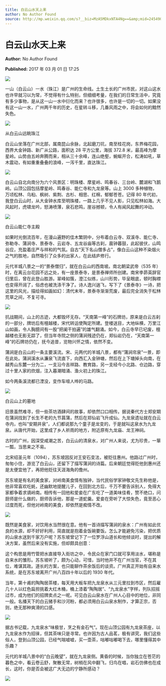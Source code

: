 ```yaml
---
title: 白云山水天上来
author: No Author Found
source: http://mp.weixin.qq.com/s?__biz=MzA5MDkxNTA4Ng==&amp;mid=2454905667&amp;idx=1&amp;sn=e620a203d5339d6bda253dafbdf1bf81&amp;chksm=87a22b22b0d5a234212d7cddc2119b4add76082226630eace4b67fa5bab3f90d5dffd5a4a582#rd
---
```


# 白云山水天上来

**Author:** No Author Found

**Published:** 2017 年 03 月 01 日 17:25

![](http://mmbiz.qpic.cn/mmbiz_jpg/PJWG74pLsMY6VjSs8icl92DouG8adAGS0ibIkmicA6dYrXchQel1ic3LTtD572I9r9sbW2tOnBvpibgicAXRcdc4p5aA/0?wx_fmt=jpeg)

一山（白云山）一水（珠江）是广州的生命线。土生土长的广州市民，对这山这水也许早就习以为常，不觉得有什么特别，但细细考量，在我们的日常生活中，究竟有多少事物，是从这一山一水中衍化而来？也许很多，也许是一切的一切。如果没有这一山一水，广州两千年的历史，在星转斗移，几番风雨之中，将会如何的黯然失色。

![](http://mmbiz.qpic.cn/mmbiz_jpg/PJWG74pLsMY5QxwKm9hYJd0ZxbYJl4XmhBaP6umW7LDHXTeSc37XxlWEOFyk3amLqEb6EPlrIG7KYffKdkO9icw/0?wx_fmt=jpeg)

从白云山远眺珠江

白云山坐落在广州北部，属南昆山余脉，北起磨刀坑，南至桂花岗，东界梅花园，西界大金钟路、新广从公路，面积达 28 平方公里，海拔 372.8 米，最高峰为摩星岭。山势由五岭奔腾而来，相从三十余峰，连山绝壑，蜿蜒开合，松涛如吼，草木震动，有如重重叠叠的浪峰，一泻千里，直达珠江。

![](http://mmbiz.qpic.cn/mmbiz_jpg/PJWG74pLsMY5QxwKm9hYJd0ZxbYJl4Xm1ibHe1DQB2kkZxwuo58c70zDSfE1OJK0Y8sdazANewFvfvpdZY8nJlA/0?wx_fmt=jpeg)

白云山自北向南分为六个风景区：明珠楼、摩星岭、鸣春谷、三台岭、麓湖和飞鹅岭。山顶公园包括摩星岭、鸣春谷、能仁寺和九龙泉等。山上 3000 多种植物，万顷松林、乌桕、枫树、紫荆、古杉、相思、红棉，郁郁苍苍。记得 80 年代初，我登白云山时，从大金钟水库至明珠楼，一路上几乎不见人影，只见松林如海。大风起时，虎啸龙吟，怒涛喷薄，泉石悲鸣，崖谷撼顿，令人有闻风起舞的冲动。

![](http://mmbiz.qpic.cn/mmbiz_jpg/PJWG74pLsMY5QxwKm9hYJd0ZxbYJl4XmR0YicnC23NlUeiacRHCicff9d5Xb7AGDHPdLyd17tGRUGztojRhZTYxcg/0?wx_fmt=jpeg)

白云山能仁寺主殿

如果时光倒流百年，在漫山遍野的佳木繁阴中，分布着白云寺、双溪寺、能仁寺、弥勒寺、蒲涧寺、景泰寺、云岩寺、五龙谷庙等古刹，晨钟暮鼓，此起彼伏，山鸣谷应，充盈着庄严与祥和的气氛。自古“天下名山僧多占”，像白云山这种不染烟火之气的胜地，自然吸引了众多的出家人，在此结庐修行。

元代羊城八景之一的“景泰僧归”，就在白云山的西南坡。南北朝梁武帝（535 年）时，在离云台花园不远之处，有一座景泰寺，是景泰禅师所创建。南宋李昴英辞官归里后，曾在此登山胜游。翠峰如簇，澄江似练，山川形势，毕呈眼底，顿时胸襟也变得开阔了，俗虑也被洗涤干净了。诗人逸兴遄飞，写下了《景泰寺》一诗，把这里的风光，描绘得如画如幻：清代末年，景泰寺渐渐荒废，最后完全消失于松林荒草之间，不复可寻。

![](http://mmbiz.qpic.cn/mmbiz_jpg/PJWG74pLsMY5QxwKm9hYJd0ZxbYJl4XmPvvKSYamAon3d7cjqJn1NSDL5zNaM1W54tDKd7ZjtCVS4rxJM73FqQ/0?wx_fmt=jpeg)

抗战期间，山上的古迹，大都毁坏无存。“天南第一峰”的石牌坊，原来是白云古刹的一部分，牌坊后有檀越楼，宋代转运使陶定所建。登楼送目，大地纵横，万里江山如画，令人胸臆间有一股“把阑干拍遍”的雄气翻涌。如今，白云寺早已圮废，檀越楼也无影无踪了，但当年寺院之侧的蒲涧残迹仍在，郑仙岩仍在，“天南第一峰”的石牌坊仍在，抚今追昔，览物兴怀之情，依然不变。

蒲涧是白云山的一条主要溪流。宋、元两代的羊城八景，都有“蒲涧帘泉”一景，即在此处。蒲涧溪水从濂泉飞流直下，向西汇入金钟塘，然后在上下塘掉头向南，在越秀山东麓一分为二，一支沿今吉祥路、教育路，另一支经今小北路、仓边路，穿过十里人家的炊烟，注入暮潮暗涌、渔火初上的珠江。

如今两条溪流都已湮没，变作车喧人哗的马路。

![](http://mmbiz.qpic.cn/mmbiz_jpg/PJWG74pLsMY5QxwKm9hYJd0ZxbYJl4XmTEIXwIOc0daTicOu868s7aHCWSeKsP6dR9lhaMIYrQ7mncq4SU1XuPw/0?wx_fmt=jpeg)

白云山上的墓地

旧景虽然难寻，但一些茶坊酒肆间的故事，却依然口口相传。据说秦代方士郑安期在蒲涧找到了长生不老的九节菖蒲，然后在郑仙岩飞升成仙。九龙泉遗址就在白云寺内，也叫“安期井泉”，人们都说那九个童子是龙变的，于是就叫这泉水为九龙泉。从唐代开始，这里成了乡人祈雨的地方，附近原有九龙庙、龙王神祠。

古时的广州，因深受咸潮之苦，白云山的清泉水，对广州人来说，尤为珍贵，一箪一瓢，当思来之不易。

北宋绍圣元年（1094），苏东坡因反对王安石变法，被贬往惠州。他路过广州时，匆匆小住，游览了白云山，还留下了描写蒲涧的诗篇。后来朝廷觉得贬他到惠州还是太便宜他了，再把他贬往天涯海角的儋州。

苏东坡是有名的美食家，对岭南美食情有独钟，当代民俗学家钟敬文先生称他是，他非常喜欢吃蚝，还幽默地提醒儿子，在回到北方后，千万不要告诉别人，免得大家都争着求谪岭南。相传有一回他和爱妾在广东吃了一道美味佳肴，赞不绝口，问厨师是什么做的，厨师告诉他，那是一道蛇羹。爱妾在旁听了大惊失色，竟至恶心过度而死，但他对岭南的美食，却依然是痴情不改。

![](http://mmbiz.qpic.cn/mmbiz_jpg/PJWG74pLsMY5QxwKm9hYJd0ZxbYJl4XmmVZfHq4UIcmmtjxYTjceYMDh9Y2icNzS8b71828Wxic1z2pNpxqFS62Q/0?wx_fmt=jpeg)

既然是美食家，对饮用水当然很在意。他有一首诗描写蒲涧的泉水：广州有如此优良的水源，却不好好利用，简直就是抱着金饭碗要饭。怎么才能避免污染，把优质的山泉水送到千家万户呢？苏东坡曾记下了一位罗浮山道长和他倾谈时，提出的解决方案，虽然后来没有实施，但却颇具创意：

这个构思是用竹管把水直接导入街坊之中，令民众在家门口就可享用淡水，堪称是自来水的雏形。苏东坡听了，颇为心动，可惜，当时他并不在广州当官，不在其位，难谋其政。道长的方案，也只能聊作茶余饭后的谈资。广州真正开始有自来水系统，是在苏东坡离开广州八百四十年以后的 1930 年代。

当年，第十甫的陶陶居茶楼，每天用大板车把九龙泉水从三元里拉到市区，然后雇几十人以红色扁担挑着大红木桶，桶上漆着“陶陶居”、“九龙泉水”字样，列队招摇过市，成为他们的招牌卖点之一呢。可见白云山泉水在广州人心目中的地位，非同一般。名播天下的白云猪手和沙河粉，都必须用白云山泉水制作，才算正宗，否则，绝无那种爽滑的口感。

![](http://mmbiz.qpic.cn/mmbiz_jpg/PJWG74pLsMY5QxwKm9hYJd0ZxbYJl4XmIpCCPR9j3IXSqZVf96Aq6zs1lmzoKb0sgicLGWVZzf4MrLKRSntibzJQ/0?wx_fmt=jpeg)

据古书记载，九龙泉水“味极甘，烹之有金石气”。现在山顶公园有九龙泉茶座，以九龙泉水作为招徕，但其茶味只是寻常。也许因为古人品茗，极有讲究，我们这些俗人，登到山顶公园，已经气喘嘘嘘，买一壶茶，咕嘟咕嘟喝下去，哪里懂得其中乐趣？

元代的羊城八景中的“白云晚望”，就在九龙泉侧。黄昏的时候，当你独立在苍茫的暮色之中，看云卷云舒，聚散无常，树梢在风中翻飞，归鸟在唱，岩石仿佛也在成长，这时，你是否会被这广大无边的宁静所感动？

![](http://mmbiz.qpic.cn/mmbiz_gif/PJWG74pLsMYf2b50xFTbTsibmjv5gNVOxZegUj8mrKtpuzCpBAYnQw9duHfIcNnUzicicnGUSv4EWPSTRAPvV9g3w/0?wx_fmt=gif)
